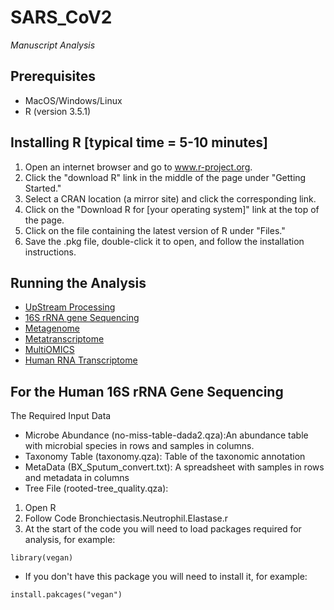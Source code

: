 # SARS_CoV2
*Manuscript Analysis*

## Prerequisites
* MacOS/Windows/Linux
* R (version 3.5.1)

## Installing R [typical time = 5-10 minutes]
1. Open an internet browser and go to www.r-project.org.
2. Click the "download R" link in the middle of the page under "Getting Started."
3. Select a CRAN location (a mirror site) and click the corresponding link.
4. Click on the "Download R for [your operating system]" link at the top of the page.
5. Click on the file containing the latest version of R under "Files."
6. Save the .pkg file, double-click it to open, and follow the installation instructions.

## Running the Analysis
* [UpStream Processing](https://github.com/segalmicrobiomelab/SARS_CoV2/tree/main/Upstream)
* [16S rRNA gene Sequencing](https://github.com/segalmicrobiomelab/SARS_CoV2/tree/main/16S)
* [Metagenome](https://github.com/segalmicrobiomelab/SARS_CoV2/blob/main/Metagenome)
* [Metatranscriptome](https://github.com/segalmicrobiomelab/SARS_CoV2/blob/main/Metatranscriptome)
* [MultiOMICS](https://github.com/segalmicrobiomelab/SARS_CoV2/blob/main/MultiOMICs)
* [Human RNA Transcriptome](https://github.com/segalmicrobiomelab/SARS_CoV2/blob/main/Host_Transcriptome)

## For the Human 16S rRNA Gene Sequencing
The Required Input Data
* Microbe Abundance (no-miss-table-dada2.qza):An abundance table with microbial species in rows and samples in columns.
* Taxonomy Table (taxonomy.qza): Table of the taxonomic annotation
* MetaData (BX_Sputum_convert.txt): A spreadsheet with samples in rows and metadata in columns
* Tree File (rooted-tree_quality.qza): 

1. Open R
1. Follow Code Bronchiectasis.Neutrophil.Elastase.r 
  1. At the start of the code you will need to load packages required for analysis, for example:
```
library(vegan)
```
* If you don't have this package you will need to install it, for example:
```
install.pakcages("vegan")
```